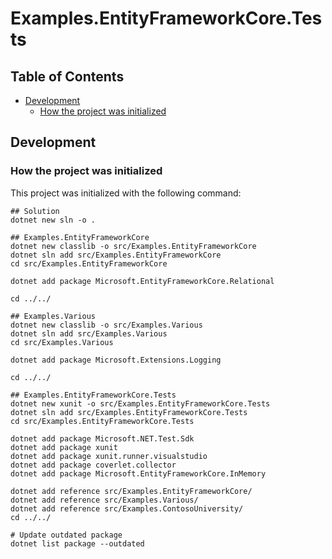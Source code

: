 # Examples.EntityFrameworkCore.Tests

## Table of Contents <!-- omit in toc -->

- [Development](#development)
  - [How the project was initialized](#how-the-project-was-initialized)

## Development

### How the project was initialized

This project was initialized with the following command:

```shell
## Solution
dotnet new sln -o .

## Examples.EntityFrameworkCore
dotnet new classlib -o src/Examples.EntityFrameworkCore
dotnet sln add src/Examples.EntityFrameworkCore
cd src/Examples.EntityFrameworkCore

dotnet add package Microsoft.EntityFrameworkCore.Relational

cd ../../

## Examples.Various
dotnet new classlib -o src/Examples.Various
dotnet sln add src/Examples.Various
cd src/Examples.Various

dotnet add package Microsoft.Extensions.Logging

cd ../../

## Examples.EntityFrameworkCore.Tests
dotnet new xunit -o src/Examples.EntityFrameworkCore.Tests
dotnet sln add src/Examples.EntityFrameworkCore.Tests
cd src/Examples.EntityFrameworkCore.Tests

dotnet add package Microsoft.NET.Test.Sdk
dotnet add package xunit
dotnet add package xunit.runner.visualstudio
dotnet add package coverlet.collector
dotnet add package Microsoft.EntityFrameworkCore.InMemory

dotnet add reference src/Examples.EntityFrameworkCore/
dotnet add reference src/Examples.Various/
dotnet add reference src/Examples.ContosoUniversity/
cd ../../

# Update outdated package
dotnet list package --outdated
```
